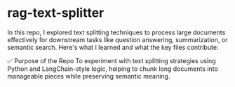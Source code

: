 # rag-text-splitter
 In this repo, I explored text splitting techniques to process large documents effectively for downstream tasks like question answering, summarization, or semantic search. Here's what I learned and what the key files contribute:


✅ Purpose of the Repo
To experiment with text splitting strategies using Python and LangChain-style logic, helping to chunk long documents into manageable pieces while preserving semantic meaning.
